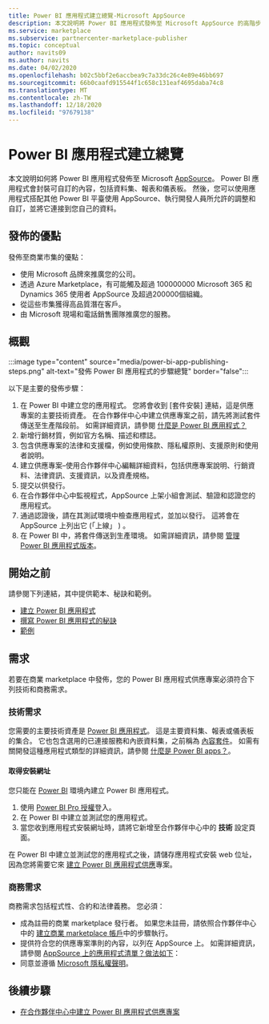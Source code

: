 ```yaml
---
title: Power BI 應用程式建立總覽-Microsoft AppSource
description: 本文說明將 Power BI 應用程式發佈至 Microsoft AppSource 的高階步驟。 此外，也會提供您的 Power BI 應用程式必須符合才能發佈至商用 marketplace 的技術和商務需求。
ms.service: marketplace
ms.subservice: partnercenter-marketplace-publisher
ms.topic: conceptual
author: navits09
ms.author: navits
ms.date: 04/02/2020
ms.openlocfilehash: b02c5bbf2e6accbea9c7a33dc26c4e89e46bb697
ms.sourcegitcommit: 66b0caafd915544f1c658c131eaf4695daba74c8
ms.translationtype: MT
ms.contentlocale: zh-TW
ms.lasthandoff: 12/18/2020
ms.locfileid: "97679138"
---
```

# <a name="power-bi-app-creation-overview"></a>Power BI 應用程式建立總覽

本文說明如何將 Power BI 應用程式發佈至 Microsoft [AppSource](https://appsource.microsoft.com/)。 Power BI 應用程式會封裝可自訂的內容，包括資料集、報表和儀表板。 然後，您可以使用應用程式搭配其他 Power BI 平臺使用 AppSource、執行開發人員所允許的調整和自訂，並將它連接到您自己的資料。

## <a name="publishing-benefits"></a>發佈的優點

發佈至商業市集的優點：

- 使用 Microsoft 品牌來推廣您的公司。
- 透過 Azure Marketplace，有可能觸及超過 100000000 Microsoft 365 和 Dynamics 365 使用者 AppSource 及超過200000個組織。
- 從這些市集獲得高品質潛在客戶。
- 由 Microsoft 現場和電話銷售團隊推廣您的服務。

## <a name="overview"></a>概觀

:::image type="content" source="media/power-bi-app-publishing-steps.png" alt-text="發佈 Power BI 應用程式的步驟總覽" border="false":::

以下是主要的發佈步驟：

1. 在 Power BI 中建立您的應用程式。 您將會收到 [套件安裝] 連結，這是供應專案的主要技術資產。 在合作夥伴中心中建立供應專案之前，請先將測試套件傳送至生產階段前。 如需詳細資訊，請參閱 [什麼是 Power BI 應用程式？](/power-bi/service-template-apps-overview)
2. 新增行銷材質，例如官方名稱、描述和標誌。
3. 包含供應專案的法律和支援檔，例如使用條款、隱私權原則、支援原則和使用者說明。
4. 建立供應專案–使用合作夥伴中心編輯詳細資料，包括供應專案說明、行銷資料、法律資訊、支援資訊，以及資產規格。
5. 提交以供發行。
6. 在合作夥伴中心中監視程式，AppSource 上架小組會測試、驗證和認證您的應用程式。
7. 通過認證後，請在其測試環境中檢查應用程式，並加以發行。 這將會在 AppSource 上列出它 (「上線」 ) 。
8. 在 Power BI 中，將套件傳送到生產環境。 如需詳細資訊，請參閱 [管理 Power BI 應用程式版本](/power-bi/service-template-apps-create#manage-the-template-app-release)。

## <a name="before-you-begin"></a>開始之前

請參閱下列連結，其中提供範本、秘訣和範例。

- [建立 Power BI 應用程式](/power-bi/service-template-apps-create)
- [撰寫 Power BI 應用程式的秘訣](/power-bi/service-template-apps-tips)
- [範例](/power-bi/service-template-apps-samples)

## <a name="requirements"></a>需求

若要在商業 marketplace 中發佈，您的 Power BI 應用程式供應專案必須符合下列技術和商務需求。

### <a name="technical-requirements"></a>技術需求

您需要的主要技術資產是 [Power BI 應用程式](/power-bi/connect-data/service-template-apps-overview)。 這是主要資料集、報表或儀表板的集合。 它也包含選用的已連接服務和內嵌資料集，之前稱為 [內容套件](/power-bi/service-organizational-content-pack-introduction)。 如需有關開發這種應用程式類型的詳細資訊，請參閱 [什麼是 Power BI apps？](/power-bi/connect-data/service-template-apps-overview)。

#### <a name="get-an-installation-web-address"></a>取得安裝網址

您只能在 [Power BI](https://powerbi.microsoft.com/) 環境內建立 Power BI 應用程式。

1. 使用 [Power BI Pro 授權](/power-bi/service-admin-purchasing-power-bi-pro)登入。
2. 在 Power BI 中建立並測試您的應用程式。
3. 當您收到應用程式安裝網址時，請將它新增至合作夥伴中心中的 **技術** 設定頁面。

在 Power BI 中建立並測試您的應用程式之後，請儲存應用程式安裝 web 位址，因為您將需要它來 [建立 Power BI 應用程式供應](create-power-bi-app-offer.md)專案。

### <a name="business-requirements"></a>商務需求

商務需求包括程式性、合約和法律義務。 您必須：

- 成為註冊的商業 marketplace 發行者。 如果您未註冊，請依照合作夥伴中心中的 [建立商業 marketplace 帳戶](create-account.md)中的步驟執行。
- 提供符合您的供應專案準則的內容，以列在 AppSource 上。 如需詳細資訊，請參閱 [AppSource 上的應用程式清單？做法如下](https://appsource.microsoft.com/blogs/have-an-app-to-list-on-appsource-here-s-how)：
- 同意並遵循 [Microsoft 隱私權聲明](https://privacy.microsoft.com/privacystatement)。

## <a name="next-step"></a>後續步驟

- [在合作夥伴中心中建立 Power BI 應用程式供應專案](create-power-bi-app-offer.md)
